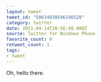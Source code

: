 ```yaml
---
layout: tweet
tweet_id: "58634838546198528"
category: twitter
date: 2011-04-14T20:56:49.000Z
source: Twitter for Windows Phone
favorite_count: 0
retweet_count: 1
tags:
- tweet
---
```


Oh, hello there.
